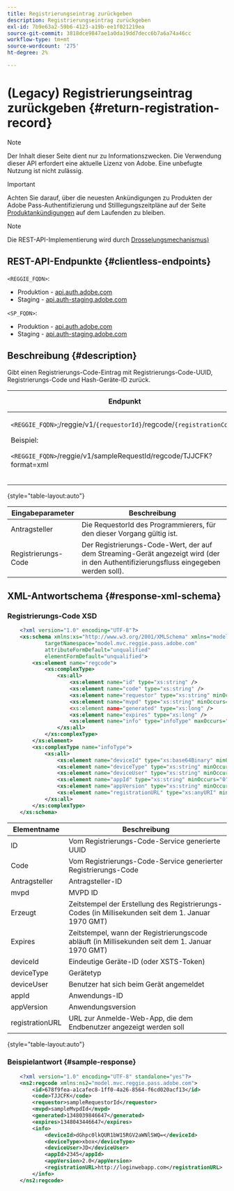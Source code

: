 ```yaml
---
title: Registrierungseintrag zurückgeben
description: Registrierungseintrag zurückgeben
exl-id: 7b9e63a2-59b6-4123-a19b-ee1f021219ea
source-git-commit: 3818dce9847ae1a0da19dd7decc6b7a6a74a46cc
workflow-type: tm+mt
source-wordcount: '275'
ht-degree: 2%

---
```


# (Legacy) Registrierungseintrag zurückgeben {#return-registration-record}

>[!NOTE]
>
>Der Inhalt dieser Seite dient nur zu Informationszwecken. Die Verwendung dieser API erfordert eine aktuelle Lizenz von Adobe. Eine unbefugte Nutzung ist nicht zulässig.

>[!IMPORTANT]
>
> Achten Sie darauf, über die neuesten Ankündigungen zu Produkten der Adobe Pass-Authentifizierung und Stilllegungszeitpläne auf der Seite [Produktankündigungen](/help/authentication/product-announcements.md) auf dem Laufenden zu bleiben.

>[!NOTE]
>
> Die REST-API-Implementierung wird durch [Drosselungsmechanismus) &#x200B;](/help/authentication/integration-guide-programmers/throttling-mechanism.md)

## REST-API-Endpunkte {#clientless-endpoints}

`<REGGIE_FQDN>`:

* Produktion - [api.auth.adobe.com](http://api.auth.adobe.com/)
* Staging - [api.auth-staging.adobe.com](http://api.auth-staging.adobe.com/)

`<SP_FQDN>`:

* Produktion - [api.auth.adobe.com](http://api.auth.adobe.com/)
* Staging - [api.auth-staging.adobe.com](http://api.auth-staging.adobe.com/)




## Beschreibung {#description}

Gibt einen Registrierungs-Code-Eintrag mit Registrierungs-Code-UUID, Registrierungs-Code und Hash-Geräte-ID zurück.






| Endpunkt | Called </br>by | Eingabe   </br>Parameter | HTTP </br>Methode | Antwort | HTTP </br>Antwort |
| --- | --- | --- | --- | --- | --- |
| `<REGGIE_FQDN>`;/reggie/v1/`{requestorId}`/regcode/`{registrationCode}`<p>Beispiel:<p>`<REGGIE_FQDN>`/reggie/v1/sampleRequestId/regcode/TJJCFK?format=xml | Streaming-App</br></br>oder</br></br>Programmierer-Service | 1. </br>    (Pfadkomponente)</br>2.  Registrierungs-Code </br>    (Pfadkomponente) | GET | XML oder JSON mit Registrierungs-Code und Informationen. Siehe Schema und Beispiel unten. | 200 |

{style="table-layout:auto"}




| Eingabeparameter | Beschreibung |
| --- | --- |
| Antragsteller | Die RequestorId des Programmierers, für den dieser Vorgang gültig ist. |
| Registrierungs-Code | Der Registrierungs-Code-Wert, der auf dem Streaming-Gerät angezeigt wird (der in den Authentifizierungsfluss eingegeben werden soll). |




## XML-Antwortschema {#response-xml-schema}

### Registrierungs-Code XSD

```XML
    <?xml version="1.0" encoding="UTF-8"?>
    <xs:schema xmlns:xs="http://www.w3.org/2001/XMLSchema" xmlns="model.mvc.reggie.pass.adobe.com"
            targetNamespace="model.mvc.reggie.pass.adobe.com"
            attributeFormDefault="unqualified"
            elementFormDefault="unqualified">
        <xs:element name="regcode">
            <xs:complexType>
                <xs:all>
                    <xs:element name="id" type="xs:string" />
                    <xs:element name="code" type="xs:string" />
                    <xs:element name="requestor" type="xs:string" minOccurs="1" maxOccurs="1"/>
                    <xs:element name="mvpd" type="xs:string" minOccurs="1" maxOccurs="1"/
                    <xs:element name="generated" type="xs:long" />
                    <xs:element name="expires" type="xs:long" />
                    <xs:element name="info" type="infoType" maxOccurs="1"/>
                </xs:all>
            </xs:complexType>
        </xs:element>
        <xs:complexType name="infoType">
            <xs:all>
                <xs:element name="deviceId" type="xs:base64Binary" minOccurs="1" maxOccurs="1"/>
                <xs:element name="deviceType" type="xs:string" minOccurs="0" maxOccurs="1"/>
                <xs:element name="deviceUser" type="xs:string" minOccurs="0" maxOccurs="1"/>
                <xs:element name="appId" type="xs:string" minOccurs="0" maxOccurs="1"/>
                <xs:element name="appVersion" type="xs:string" minOccurs="0" maxOccurs="1"/>
                <xs:element name="registrationURL" type="xs:anyURI" minOccurs="0" maxOccurs="1"/>
            </xs:all>
        </xs:complexType>
    </xs:schema>
```

| Elementname | Beschreibung |
| --- | --- |
| ID | Vom Registrierungs-Code-Service generierte UUID |
| Code | Vom Registrierungs-Code-Service generierter Registrierungs-Code |
| Antragsteller | Antragsteller-ID |
| mvpd | MVPD ID |
| Erzeugt | Zeitstempel der Erstellung des Registrierungs-Codes (in Millisekunden seit dem 1. Januar 1970 GMT) |
| Expires | Zeitstempel, wann der Registrierungscode abläuft (in Millisekunden seit dem 1. Januar 1970 GMT) |
| deviceId | Eindeutige Geräte-ID (oder XSTS-Token) |
| deviceType | Gerätetyp |
| deviceUser | Benutzer hat sich beim Gerät angemeldet |
| appId | Anwendungs-ID |
| appVersion | Anwendungsversion |
| registrationURL | URL zur Anmelde-Web-App, die dem Endbenutzer angezeigt werden soll |

{style="table-layout:auto"}

### Beispielantwort {#sample-response}

```XML
    <?xml version="1.0" encoding="UTF-8" standalone="yes"?>
    <ns2:regcode xmlns:ns2="model.mvc.reggie.pass.adobe.com">
        <id>678f9fea-a1cafec8-1ff0-4a26-8564-f6cd020acf13</id>
        <code>TJJCFK</code>
        <requestor>sampleRequestorId</requestor>
        <mvpd>sampleMvpdId</mvpd>
        <generated>1348039846647</generated>
        <expires>1348043446647</expires>
        <info>
            <deviceId>dGhpc0lkQUR1bW15RGV2aWNlSWQ=</deviceId>
            <deviceType>xbox</deviceType>
            <deviceUser>JD</deviceUser>
            <appId>2345</appId>
            <appVersion>2.0</appVersion>
            <registrationURL>http://loginwebapp.com</registrationURL>
        </info>
    </ns2:regcode>
```
